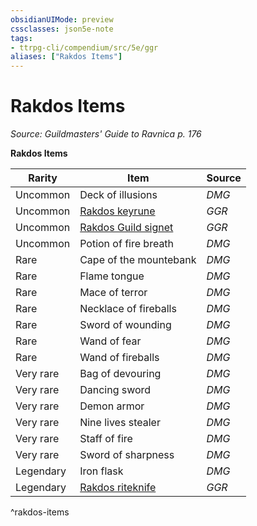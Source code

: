```yaml
---
obsidianUIMode: preview
cssclasses: json5e-note
tags:
- ttrpg-cli/compendium/src/5e/ggr
aliases: ["Rakdos Items"]
---
```

# Rakdos Items
*Source: Guildmasters' Guide to Ravnica p. 176* 

**Rakdos Items**

| Rarity | Item | Source |
|--------|------|--------|
| Uncommon | Deck of illusions | *DMG* |
| Uncommon | [Rakdos keyrune](rakdos-keyrune-ggr.md) | *GGR* |
| Uncommon | [Rakdos Guild signet](rakdos-guild-signet-ggr.md) | *GGR* |
| Uncommon | Potion of fire breath | *DMG* |
| Rare | Cape of the mountebank | *DMG* |
| Rare | Flame tongue | *DMG* |
| Rare | Mace of terror | *DMG* |
| Rare | Necklace of fireballs | *DMG* |
| Rare | Sword of wounding | *DMG* |
| Rare | Wand of fear | *DMG* |
| Rare | Wand of fireballs | *DMG* |
| Very rare | Bag of devouring | *DMG* |
| Very rare | Dancing sword | *DMG* |
| Very rare | Demon armor | *DMG* |
| Very rare | Nine lives stealer | *DMG* |
| Very rare | Staff of fire | *DMG* |
| Very rare | Sword of sharpness | *DMG* |
| Legendary | Iron flask | *DMG* |
| Legendary | [Rakdos riteknife](rakdos-riteknife-ggr.md) | *GGR* |
^rakdos-items